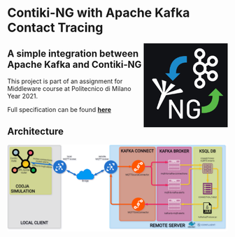 # Contiki-NG with Apache Kafka Contact Tracing

<img src=".github/images/logo.png" width=192px height=192 px align="right" >

## A simple integration between Apache Kafka and Contiki-NG

This project is part of an assignment for Middleware course at Politecnico di Milano Year 2021.

Full specification can be found [**here**](../specs/specification.pdf)

## Architecture

![lel](.github/images/middleware.png)
